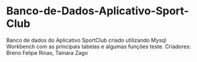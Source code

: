 # Banco-de-Dados-Aplicativo-Sport-Club
Banco de dados do Aplicativo SportClub criado utilizando Mysql Workbench com as principais tabelas e algumas funções teste. 
Criadores: Breno Felipe Rinas, Tainara Zago
